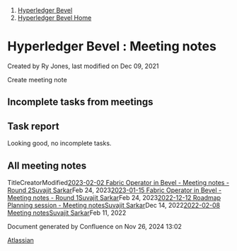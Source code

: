 1. [Hyperledger Bevel](index.html)
2. [Hyperledger Bevel Home](Hyperledger-Bevel-Home_21954565.html)

# Hyperledger Bevel : Meeting notes

Created by Ry Jones, last modified on Dec 09, 2021

Create meeting note

## Incomplete tasks from meetings

## Task report

Looking good, no incomplete tasks.

## All meeting notes

TitleCreatorModified[2023-02-02 Fabric Operator in Bevel - Meeting notes - Round 2](/wiki/spaces/BEV/pages/21961030/2023-02-02+Fabric+Operator+in+Bevel+-+Meeting+notes+-+Round+2)[Suvajit Sarkar](/people/712020:9a33b8cc-fcb9-4626-9e09-7f700c9c2300?ref=confluence)Feb 24, 2023[2023-01-15 Fabric Operator in Bevel - Meeting notes - Round 1](/wiki/spaces/BEV/pages/21961032/2023-01-15+Fabric+Operator+in+Bevel+-+Meeting+notes+-+Round+1)[Suvajit Sarkar](/people/712020:9a33b8cc-fcb9-4626-9e09-7f700c9c2300?ref=confluence)Feb 24, 2023[2022-12-12 Roadmap Planning session - Meeting notes](/wiki/spaces/BEV/pages/21961026/2022-12-12+Roadmap+Planning+session+-+Meeting+notes)[Suvajit Sarkar](/people/712020:9a33b8cc-fcb9-4626-9e09-7f700c9c2300?ref=confluence)Dec 14, 2022[2022-02-08 Meeting notes](/wiki/spaces/BEV/pages/21960989/2022-02-08+Meeting+notes)[Suvajit Sarkar](/people/712020:9a33b8cc-fcb9-4626-9e09-7f700c9c2300?ref=confluence)Feb 11, 2022

Document generated by Confluence on Nov 26, 2024 13:02

[Atlassian](http://www.atlassian.com/)
